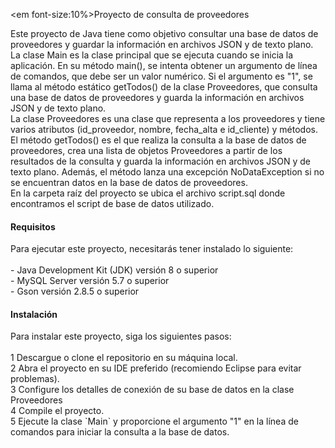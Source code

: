 <em font-size:10%>Proyecto de consulta de proveedores</em>
<p align="left">
Este proyecto de Java tiene como objetivo consultar una base de datos de proveedores y guardar la información en archivos JSON y de texto plano.</br>
La clase Main es la clase principal que se ejecuta cuando se inicia la aplicación. En su método main(), se intenta obtener un argumento de línea de comandos, que debe ser un valor numérico. Si el argumento es "1", se llama al método estático getTodos() de la clase Proveedores, que consulta una base de datos de proveedores y guarda la información en archivos JSON y de texto plano.</br>
La clase Proveedores es una clase que representa a los proveedores y tiene varios atributos (id_proveedor, nombre, fecha_alta e id_cliente) y métodos. El método getTodos() es el que realiza la consulta a la base de datos de proveedores, crea una lista de objetos Proveedores a partir de los resultados de la consulta y guarda la información en archivos JSON y de texto plano. Además, el método lanza una excepción NoDataException si no se encuentran datos en la base de datos de proveedores.</br>
En la carpeta raíz del proyecto se ubica el archivo script.sql donde encontramos el script de base de datos utilizado.</br>
</p>
<h4>Requisitos</h4>
<p>
Para ejecutar este proyecto, necesitarás tener instalado lo siguiente:</br>
</br>
- Java Development Kit (JDK) versión 8 o superior</br>
- MySQL Server versión 5.7 o superior</br>
- Gson versión 2.8.5 o superior</br>
</p>
<h4>Instalación</h4>
<p>
Para instalar este proyecto, siga los siguientes pasos:</br>
</br>
1 Descargue o clone el repositorio en su máquina local.</br>
2 Abra el proyecto en su IDE preferido (recomiendo Eclipse para evitar problemas).</br>
3 Configure los detalles de conexión de su base de datos en la clase Proveedores</br>
4 Compile el proyecto.</br>
5 Ejecute la clase `Main` y proporcione el argumento "1" en la línea de comandos para iniciar la consulta a la base de datos.</br>
</p>

